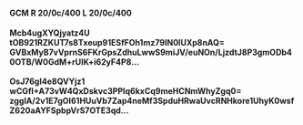 #### GCM R 20/0c/400 L 20/0c/400
**Mcb4ugXYQjyatz4U**<br/>**tOB921RZKUT7s8Txeup91ESfFOh1mz79IN0lUXp8nAQ=**<br/>**GVBxMyB7vVprnS6FKrGpsZdhuLwwS9miJV/euNOn/LjzdtJ8P3gmODb40OTB/W0GdM+rUIK+i62yF4P8...**<br/><br/>
**OsJ76gl4e8QVYjz1**<br/>**wCGfI+A73vW4QxDskvc3PPIq6kxCq9meHCNmWhyZgq0=**<br/>**zgglA/2v1E7gOI61HUuVb7Zap4neMf3SpduHRwaUvcRNHkore1UhyK0wsfZ620aAYFSpbpVrS7OTE3qd...**